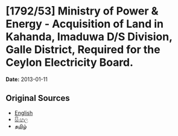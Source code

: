 # [1792/53] Ministry of Power & Energy - Acquisition of Land in Kahanda, Imaduwa D/S Division, Galle District, Required for the Ceylon Electricity Board.

**Date:** 2013-01-11

## Original Sources

- [English](https://documents.gov.lk/view/extra-gazettes/2013/1/1792-53_E.pdf)
- [සිංහල](https://documents.gov.lk/view/extra-gazettes/2013/1/1792-53_S.pdf)
- [தமிழ்](https://documents.gov.lk/view/extra-gazettes/2013/1/1792-53_T.pdf)
